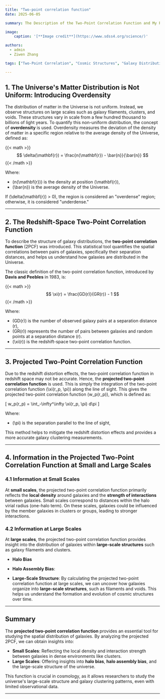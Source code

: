 ```yaml
---
title: "Two-point correlation function"
date: 2025-06-05

summary: The Description of the Two-Point Correlation Function and My Research

image:
    caption: '[**Image credit**](https://www.sdss4.org/science/)'

authors:
  - admin
  - Ziwen Zhang

tags: ["Two-Point Correlation", "Cosmic Structures", "Galaxy Distribution", "Cosmology", "Astronomy"]

---
```


## 1. The Universe's Matter Distribution is Not Uniform: Introducing Overdensity

The distribution of matter in the Universe is not uniform. Instead, we observe structures on large scales such as galaxy filaments, clusters, and voids. These structures vary in scale from a few hundred thousand to billions of light years. To quantify this non-uniform distribution, the concept of **overdensity** is used. Overdensity measures the deviation of the density of matter in a specific region relative to the average density of the Universe, defined as:

{{< math >}}
$$
\delta(\mathbf{r}) = \frac{n(\mathbf{r}) - \bar{n}}{\bar{n}}
$$
{{< /math >}}

Where:

- \(n(\mathbf{r})\) is the density at position \(\mathbf{r}\),
- \(\bar{n}\) is the average density of the Universe.

If \(\delta(\mathbf{r}) > 0\), the region is considered an "overdense" region; otherwise, it is considered "underdense."

---

## 2. The Redshift-Space Two-Point Correlation Function

To describe the structure of galaxy distributions, the **two-point correlation function** (2PCF) was introduced. This statistical tool quantifies the spatial correlations between pairs of galaxies, specifically their separation distances, and helps us understand how galaxies are distributed in the Universe.

The classic definition of the two-point correlation function, introduced by **Davis and Peebles** in 1983, is:

{{< math >}}
$$
\xi(r) = \frac{GD(r)}{GR(r)} - 1
$$
{{< /math >}}

Where:

- \(GD(r)\) is the number of observed galaxy pairs at a separation distance \(r\),
- \(GR(r)\) represents the number of pairs between galaxies and random points at a separation distance \(r\).
- \(\xi(r)\) is the redshift-space two-point correlation function.

---

## 3. Projected Two-Point Correlation Function

Due to the redshift distortion effects, the two-point correlation function in redshift space may not be accurate. Hence, the **projected two-point correlation function** is used. This is simply the integration of the two-point correlation function \(\xi(r_p, \pi)\) along the line of sight. This gives the projected two-point correlation function \(w_p(r_p)\), which is defined as:

\[
w_p(r_p) = \int_-\infty^\infty \xi(r_p, \pi) d\pi
\]

Where:

- \(\pi\) is the separation parallel to the line of sight,

This method helps to mitigate the redshift distortion effects and provides a more accurate galaxy clustering measurements.

---

## 4. Information in the Projected Two-Point Correlation Function at Small and Large Scales

### 4.1 Information at Small Scales

At **small scales**, the projected two-point correlation function primarily reflects the **local density** around galaxies and the **strength of interactions** between galaxies. Small scales correspond to distances within the halo virial radius (one-halo term). On these scales, galaxies could be influenced by the member galaxies in clusters or groups, leading to stronger interactions.

### 4.2 Information at Large Scales

At **large scales**, the projected two-point correlation function provides insight into the distribution of galaxies within **large-scale structures** such as galaxy filaments and clusters.

- **Halo Bias**

- **Halo Assembly Bias**: 

- **Large-Scale Structure**: By calculating the projected two-point correlation function at large scales, we can uncover how galaxies organize into **large-scale structures**, such as filaments and voids. This helps us understand the formation and evolution of cosmic structures over time.

---

## Summary

The **projected two-point correlation function** provides an essential tool for studying the spatial distribution of galaxies. By analyzing the projected 2PCF, we can obtain insights into:

- **Small Scales**: Reflecting the local density and interaction strength between galaxies in dense environments like clusters.
- **Large Scales**: Offering insights into **halo bias**, **halo assembly bias**, and the large-scale structure of the universe.

This function is crucial in cosmology, as it allows researchers to study the universe's large-scale structure and galaxy clustering patterns, even with limited observational data.

---

<script defer src="https://cdn.commento.io/js/commento.js"></script>
<div id="commento"></div>
